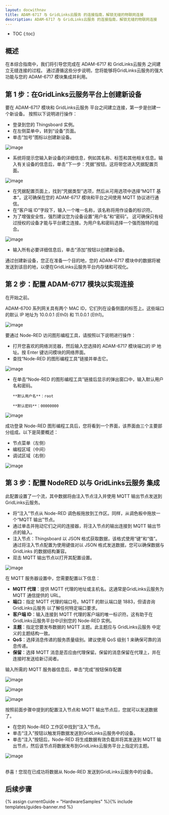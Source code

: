 ```yaml
---
layout: docwithnav
title: ADAM-6717 与 GridLinks云服务 的连接指南，解锁无缝的物联网连接
description: ADAM-6717 与 GridLinks云服务 的连接指南，解锁无缝的物联网连接
---
```


* TOC
{:toc}

## 概述

在本综合指南中，我们将引导您完成在 ADAM-6717 和 GridLinks云服务 之间建立无缝连接的过程。
通过遵循这些分步说明，您将能够将GridLinks云服务的强大功能与您的 ADAM-6717 模块集成并利用。

## 第 1 步：在GridLinks云服务平台上创建新设备

要在 ADAM-6717 模块和 GridLinks云服务 平台之间建立连接，第一步是创建一个新设备。
按照以下说明进行操作：

- 登录到您的 Thingsboard 实例。
- 在左侧菜单中，转到“设备”页面。
- 单击“加号”图标以创建新设备。

![image](/images/samples/solandtec/Imagen1.png)

- 系统将提示您输入新设备的详细信息，例如其名称、标签和其他相关信息。输入有关设备的信息后，单击“下一步：凭据”按钮。这将带您进入凭据配置页面。

![image](/images/samples/solandtec/Imagen2.png)

- 在凭据配置页面上，找到“凭据类型”选项，然后从可用选项中选择“MQTT 基本”。这可确保在您的 ADAM-6717 模块和平台之间使用 MQTT 协议进行通信。
- 在“客户端 ID”字段下，输入一个唯一名称，该名称将用作设备的标识符。
- 为了增强安全性，强烈建议您为设备设置“用户名”和“密码”。
这可确保只有经过授权的设备才能与平台建立连接。为用户名和密码选择一个强而独特的组合。

![image](/images/samples/solandtec/Imagen3.png)

- 输入所有必要详细信息后，单击“添加”按钮以创建新设备。

通过创建新设备，您正在准备一个目的地，您的 ADAM-6717 模块中的数据将被发送到该目的地，以便在GridLinks云服务平台内存储和可视化。

## 第 2 步：配置 ADAM-6717 模块以实现连接

在开始之前。

ADAM-6700 系列网关具有两个 MAC ID，它们列在设备侧面的标签上。这些端口的默认 IP 地址为 10.0.0.1 (Eth0) 和 11.0.0.1 (Eth1)。

![image](/images/samples/solandtec/internet-image.png)

要通过 Node-RED 访问图形编程工具，请按照以下说明进行操作：
- 打开您喜欢的网络浏览器，然后输入您选择的 ADAM-6717 模块端口的 IP 地址。按 Enter 键访问模块的网络界面。
- 查找“Node-RED 的图形编程工具”链接并单击它。

![image](/images/samples/solandtec/Imagen4.png)

- 在单击“Node-RED 的图形编程工具”链接后显示的弹出窗口中，输入默认用户名和密码。

      **默认用户名**：root

      **默认密码**：00000000

![image](/images/samples/solandtec/Imagen5.png)

成功登录 Node-RED 图形编程工具后，您将看到一个界面，该界面由三个主要部分组成。以下是简要概述：
- 节点菜单（左侧）
- 编程区域（中间）
- 调试区域（右侧）

![image](/images/samples/solandtec/Imagen6.png)

## 第 3 步：配置 NodeRED 以与 GridLinks云服务 集成

此配置设置了一个流，其中数据将由注入节点注入并使用 MQTT 输出节点发送到 GridLinks云服务。
- 将“注入”节点从 Node-RED 调色板拖放到工作区。同样，从调色板中拖放一个“MQTT 输出”节点。
- 通过单击并拖动它们之间的连接器，将注入节点的输出连接到 MQTT 输出节点的输入。
- 注入节点：Thingsboard 以 JSON 格式获取数据，该格式使用“键”和“值”。通过将注入节点配置为使用键值对以 JSON 格式发送数据，您可以确保数据与 GridLinks 的数据结构兼容。
- 双击 MQTT 输出节点以打开其配置设置。

![image](/images/samples/solandtec/Imagen7.png)

在 MQTT 服务器设置中，您需要配置以下信息：

- **MQTT 代理**：提供 MQTT 代理的地址或主机名。这通常是GridLinks云服务为 MQTT 通信提供的 URL。
- **端口**：指定 MQTT 代理的端口号。MQTT 的默认端口是 1883，但请咨询 GridLinks云服务 以了解任何特定端口要求。
- **客户端 ID**：输入连接到 MQTT 代理的客户端的唯一标识符。这有助于在GridLinks云服务平台中识别您的 Node-RED 实例。
- **主题**：指定您要发布数据的 MQTT 主题。此主题应与 GridLinks云服务 中定义的主题结构一致。
- **QoS**：选择消息传递的服务质量级别。建议使用 QoS 级别 1 来确保可靠的消息传递。
- **保留**：选择 MQTT 消息是否应由代理保留。保留的消息保留在代理上，并在连接时发送给新订阅者。

输入所需的 MQTT 服务器信息后，单击“完成”按钮保存配置

![image](/images/samples/solandtec/Imagen8.png)

![image](/images/samples/solandtec/Imagen9.png)

![image](/images/samples/solandtec/Imagen10.png)

按照前面步骤中提到的配置注入节点和 MQTT 输出节点后，您就可以发送数据了。
- 在您的 Node-RED 工作区中找到“注入”节点。
- 单击“注入”按钮以触发将数据发送到GridLinks云服务中的设备。
- 单击“注入”按钮后，Node-RED 将生成数据有效负载并将其发送到 MQTT 输出节点，然后该节点将数据发布到GridLinks云服务平台上指定的主题。

![image](/images/samples/solandtec/Imagen11.png)

<br>
恭喜！您现在已成功将数据从 Node-RED 发送到GridLinks云服务中的设备。

## 后续步骤

{% assign currentGuide = "HardwareSamples" %}{% include templates/guides-banner.md %}